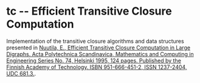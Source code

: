 # tc -- Efficient Transitive Closure Computation

Implementation of the transitive closure algorithms and data structures presented in [Nuutila, E., Efficient Transitive Closure Computation in Large Digraphs. Acta Polytechnica Scandinavica, Mathematics and Computing in Engineering Series No. 74, Helsinki 1995, 124 pages. Published by the Finnish Academy of Technology. ISBN 951-666-451-2, ISSN 1237-2404, UDC 681.3.](http://www.cs.hut.fi/~enu/thesis.pdf).
